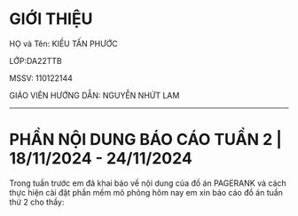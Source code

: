 # GIỚI THIỆU

HỌ và Tên: KIỀU TẤN PHƯỚC

LỚP:DA22TTB

MSSV: 110122144

GIÁO VIÊN HƯỚNG DẪN: NGUYỄN NHỨT LAM

------------------------------------------------------------
# PHẦN NỘI DUNG BÁO CÁO TUẦN 2 | 18/11/2024 - 24/11/2024

Trong tuần trước em đã khai báo về nội dung của đồ án PAGERANK và cách thực hiện cài đặt phần mềm mô phỏng hôm nay em xin báo cáo đồ án tuần thứ 2 cho thầy:



